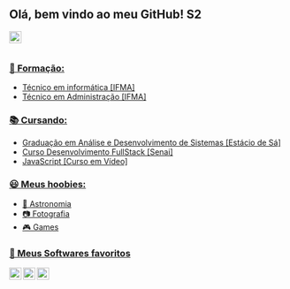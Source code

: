 ## Olá, bem vindo ao meu GitHub! S2

<a href="https://www.linkedin.com/in/gustavo-pinto-577194249/" target="_blank"><img align="left" alt="Gustavo Pinto Fonseca | LinkedIn" height="22px" src="https://upload.wikimedia.org/wikipedia/commons/f/f8/LinkedIn_icon_circle.svg" />
<br>
<br>

### 🥇 Formação:
  - Técnico em informática [IFMA]
  - Técnico em Administração [IFMA]

### 📚 Cursando:
- Graduação em Análise e Desenvolvimento de Sistemas [Estácio de Sá]
- Curso Desenvolvimento FullStack [Senai]
- JavaScript [Curso em Vídeo]

### 😃 Meus hoobies:
- 🔭 Astronomia
- 📷 Fotografia
- 🎮 Games

### 🚀 Meus Softwares favoritos 
<img align="left" alt="Inkscape" height="22px" src="https://upload.wikimedia.org/wikipedia/commons/0/0d/Inkscape_Logo.svg" />
<img align="left" alt="Inkscape" height="22px" src="https://upload.wikimedia.org/wikipedia/commons/3/33/Figma-logo.svg" />
<img align="left" alt="Inkscape" height="22px" src="https://upload.wikimedia.org/wikipedia/commons/9/9a/Visual_Studio_Code_1.35_icon.svg" />
<!--
**Gustavvu/Gustavvu** is a ✨ _special_ ✨ repository because its `README.md` (this file) appears on your GitHub profile.

Here are some ideas to get you started:

- 🔭 I’m currently working on ...
- 🌱 I’m currently learning ...
- 👯 I’m looking to collaborate on ...
- 🤔 I’m looking for help with ...
- 💬 Ask me about ...
- 📫 How to reach me: ...
- 😄 Pronouns: ...
- ⚡ Fun fact: ...
-->
